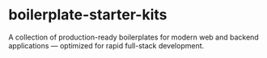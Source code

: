# boilerplate-starter-kits
A collection of production-ready boilerplates for modern web and backend applications — optimized for rapid full-stack development.
